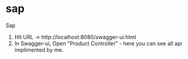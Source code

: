 # sap
Sap
1. Hit URL -> http://localhost:8080/swagger-ui.html
2. In Swagger-ui, Open "Product Controller" - here you can see all api implimented by me.
